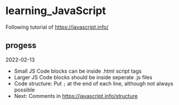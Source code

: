# learning_JavaScript
Following tutorial of https://javascript.info/

## progess
2022-02-13 
- Small JS Code blocks can be inside .html script tags
- Larger JS Code blocks should be inside seperate .js files
- Code structure: Put `;` at the end of each line, although not always possible
- Next: Comments in https://javascript.info/structure